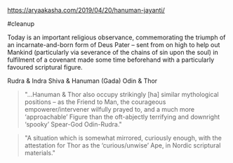 https://aryaakasha.com/2019/04/20/hanuman-jayanti/

#cleanup 

Today is an important religious observance, commemorating the triumph of an incarnate-and-born form of Deus Pater – sent from on high to help out Mankind (particularly via severance of the chains of sin upon the soul) in fulfilment of a covenant made some time beforehand with a particularly favoured scriptural figure.


Rudra & Indra
Shiva & Hanuman (Gada)
Odin & Thor

> "...Hanuman & Thor also occupy strikingly [ha] similar mythological positions – as the Friend to Man, the courageous empowerer/intervener wilfully prayed to, and a much more ‘approachable’ Figure than the oft-abjectly terrifying and downright ‘spooky’ Spear-God Odin-Rudra."

> "A situation which is somewhat mirrored, curiously enough, with the attestation for Thor as the ‘curious/unwise’ Ape, in Nordic scriptural materials."